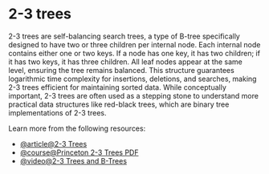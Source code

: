 # 2-3 trees

2-3 trees are self-balancing search trees, a type of B-tree specifically designed to have two or three children per internal node. Each internal node contains either one or two keys. If a node has one key, it has two children; if it has two keys, it has three children. All leaf nodes appear at the same level, ensuring the tree remains balanced. This structure guarantees logarithmic time complexity for insertions, deletions, and searches, making 2-3 trees efficient for maintaining sorted data. While conceptually important, 2-3 trees are often used as a stepping stone to understand more practical data structures like red-black trees, which are binary tree implementations of 2-3 trees.

Learn more from the following resources:

- [@article@2-3 Trees](https://cathyatseneca.gitbooks.io/data-structures-and-algorithms/content/2-3_trees/)
- [@course@Princeton 2-3 Trees PDF](https://www.cs.princeton.edu/~dpw/courses/cos326-12/ass/2-3-trees.pdf)
- [@video@2-3 Trees and B-Trees](https://www.youtube.com/watch?v=TOb1tuEZ2X4)